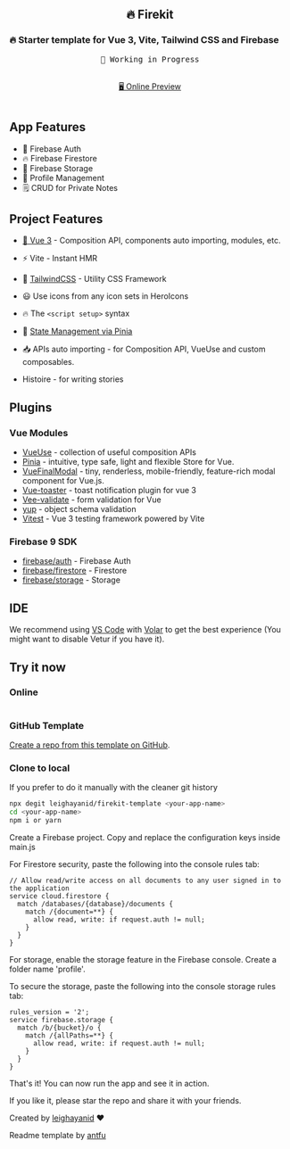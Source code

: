 <h2 align="center">
🔥 Firekit
</h2>
 <h3>
   🔥 Starter template for Vue 3, Vite, Tailwind CSS and
   Firebase
  </h3>

<pre align="center">
🧪 Working in Progress
</pre>

<p align="center">
<br>
<a href="https://firekit-template.vercel.app/">🖥 Online Preview</a>
<br><br>
<a href="https://stackblitz.com/github/leighayanid/firekit-template"><img src="https://developer.stackblitz.com/img/open_in_stackblitz.svg" alt=""></a>
</p>

## App Features

- 🔐 Firebase Auth
- 🔥 Firebase Firestore
- 💾 Firebase Storage
- 👱 Profile Management
- 🗒️ CRUD for Private Notes

## Project Features

- [💚 Vue 3](https://v3.Vuejs.org) - Composition API, components auto importing, modules, etc.

- ⚡️ Vite - Instant HMR

- 🎨 [TailwindCSS](https://tailwindcss.com) - Utility CSS Framework

- 😃 Use icons from any icon sets in HeroIcons

- 🔥 The `<script setup>` syntax

- 🍍 [State Management via Pinia](https://pinia.esm.dev/)

- 📥 APIs auto importing - for Composition API, VueUse and custom composables.

- Histoire - for writing stories

## Plugins

### Vue Modules

- [VueUse](https://github.com/vueuse/vueuse) - collection of useful composition APIs
- [Pinia](https://pinia.esm.dev/) - intuitive, type safe, light and flexible Store for Vue.
- [VueFinalModal](https://vue-final-modal.org/) - tiny, renderless, mobile-friendly, feature-rich modal component for Vue.js.
- [Vue-toaster](https://github.com/MeForma/vue-toaster) - toast notification plugin for vue 3
- [Vee-validate](https://vee-validate.logaretm.com/v4/) - form validation for Vue
- [yup](https://github.com/jquense/yup) - object schema validation
- [Vitest](https://vitest.dev) - Vue 3 testing framework powered by Vite

### Firebase 9 SDK

- [firebase/auth](https://firebase.google.com/docs/auth/web/start) - Firebase Auth
- [firebase/firestore](https://firebase.google.com/docs/firestore/quickstart) - Firestore
- [firebase/storage](https://firebase.google.com/docs/firestore/quickstart) - Storage

## IDE

We recommend using [VS Code](https://code.visualstudio.com/) with [Volar](https://github.com/johnsoncodehk/volar) to get the best experience (You might want to disable Vetur if you have it).

## Try it now

### Online

<a href="https://stackblitz.com/github/leighayanid/firekit-template"><img src="https://developer.stackblitz.com/img/open_in_stackblitz.svg" alt=""></a>

### GitHub Template

[Create a repo from this template on GitHub](https://github.com/leighayanid/firekit-template/generate).

### Clone to local

If you prefer to do it manually with the cleaner git history

```bash
npx degit leighayanid/firekit-template <your-app-name>
cd <your-app-name>
npm i or yarn
```

Create a Firebase project. Copy and replace the configuration keys inside main.js

For Firestore security, paste the following into the console rules tab:

```
// Allow read/write access on all documents to any user signed in to the application
service cloud.firestore {
  match /databases/{database}/documents {
    match /{document=**} {
      allow read, write: if request.auth != null;
    }
  }
}
```

For storage, enable the storage feature in the Firebase console. Create a folder name 'profile'.

To secure the storage, paste the following into the console storage rules tab:

```
rules_version = '2';
service firebase.storage {
  match /b/{bucket}/o {
    match /{allPaths=**} {
      allow read, write: if request.auth != null;
    }
  }
}
```

That's it! You can now run the app and see it in action.

If you like it, please star the repo and share it with your friends.

Created by [leighayanid](https://leighdinaya.com) ❤️

Readme template by [antfu](https://github.com/antfu/vitesse-nuxt3)
